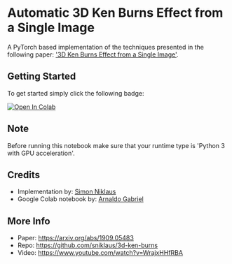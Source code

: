 # Automatic 3D Ken Burns Effect from a Single Image

A PyTorch based implementation of the techniques presented in the following paper: ['3D Ken Burns Effect from a Single Image'](https://arxiv.org/abs/1909.05483).

## Getting Started
To get started simply click the following badge:

[![Open In Colab](https://colab.research.google.com/assets/colab-badge.svg)](https://colab.research.google.com/github/agmm/colab-3d-ken-burns/blob/master/automatic-3d-ken-burns.ipynb)

## Note
Before running this notebook make sure that your runtime type is 'Python 3 with GPU acceleration'.

## Credits
- Implementation by: [Simon Niklaus](https://github.com/sniklaus/3d-ken-burns)
- Google Colab notebook by: [Arnaldo Gabriel](https://github.com/agmm/colab-3d-ken-burns)

## More Info
- Paper: https://arxiv.org/abs/1909.05483
- Repo: https://github.com/sniklaus/3d-ken-burns
- Video: https://www.youtube.com/watch?v=WrajxHHfRBA
